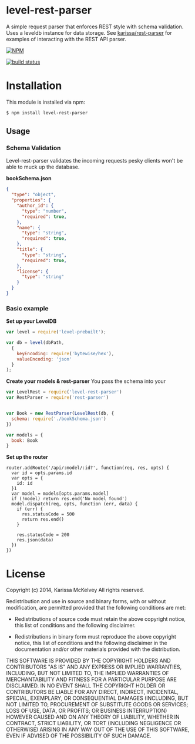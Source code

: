 level-rest-parser
=============

A simple request parser that enforces REST style with schema validation. Uses a leveldb instance for data storage. See [karissa/rest-parser](https://github.com/karissa/rest-parser) for examples of interacting with the REST API parser.

[![NPM](https://nodei.co/npm/level-rest-parser.png?compact=true)](https://nodei.co/npm/level-rest-parser/)

[![build status](https://secure.travis-ci.org/karissa/level-rest-parser.png)](http://travis-ci.org/karissa/level-rest-parser)


# Installation
This module is installed via npm:

```bash
$ npm install level-rest-parser
```

## Usage

### Schema Validation
Level-rest-parser validates the incoming requests pesky clients won't be able to muck up the database.

**bookSchema.json**
```json
{
  "type": "object",
  "properties": {
    "author_id": {
      "type": "number",
      "required": true,
    },
    "name": {
      "type": "string",
      "required": true,
    },
    "title": {
      "type": "string",
      "required": true,
    },
    "license": {
      "type": "string"
    }
  }
}
```

### Basic example

**Set up your LevelDB**
```js
var level = require('level-prebuilt');

var db = level(dbPath,
  {
    keyEncoding: require('bytewise/hex'),
    valueEncoding: 'json'
  }
);
```

**Create your models & rest-parser**
You pass the schema into your
```js
var LevelRest = require('level-rest-parser')
var RestParser = require('rest-parser')


var Book = new RestParser(LevelRest(db, {
  schema: require('./bookSchema.json')
})

var models = {
  book: Book
}
```

**Set up the router**
```
router.addRoute('/api/:model/:id?', function(req, res, opts) {
  var id = opts.params.id
  var opts = {
    id: id
  }1
  var model = models[opts.params.model]
  if (!model) return res.end('No model found')
  model.dispatch(req, opts, function (err, data) {
    if (err) {
      res.statusCode = 500
      return res.end()
    }

    res.statusCode = 200
    res.json(data)
  })
})
```


# License
Copyright (c) 2014, Karissa McKelvey
All rights reserved.

Redistribution and use in source and binary forms, with or without
modification, are permitted provided that the following conditions are met:

* Redistributions of source code must retain the above copyright notice, this
  list of conditions and the following disclaimer.

* Redistributions in binary form must reproduce the above copyright notice,
  this list of conditions and the following disclaimer in the documentation
  and/or other materials provided with the distribution.

THIS SOFTWARE IS PROVIDED BY THE COPYRIGHT HOLDERS AND CONTRIBUTORS "AS IS"
AND ANY EXPRESS OR IMPLIED WARRANTIES, INCLUDING, BUT NOT LIMITED TO, THE
IMPLIED WARRANTIES OF MERCHANTABILITY AND FITNESS FOR A PARTICULAR PURPOSE ARE
DISCLAIMED. IN NO EVENT SHALL THE COPYRIGHT HOLDER OR CONTRIBUTORS BE LIABLE
FOR ANY DIRECT, INDIRECT, INCIDENTAL, SPECIAL, EXEMPLARY, OR CONSEQUENTIAL
DAMAGES (INCLUDING, BUT NOT LIMITED TO, PROCUREMENT OF SUBSTITUTE GOODS OR
SERVICES; LOSS OF USE, DATA, OR PROFITS; OR BUSINESS INTERRUPTION) HOWEVER
CAUSED AND ON ANY THEORY OF LIABILITY, WHETHER IN CONTRACT, STRICT LIABILITY,
OR TORT (INCLUDING NEGLIGENCE OR OTHERWISE) ARISING IN ANY WAY OUT OF THE USE
OF THIS SOFTWARE, EVEN IF ADVISED OF THE POSSIBILITY OF SUCH DAMAGE.

